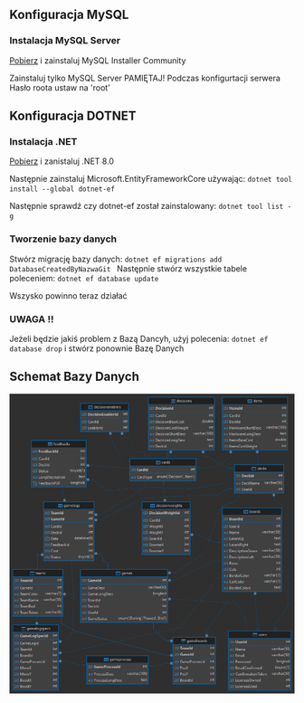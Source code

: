 ## Konfiguracja MySQL

### Instalacja MySQL Server

[Pobierz](https://dev.mysql.com/downloads/installer/) i zainstaluj MySQL Installer Community

Zainstaluj tylko MySQL Server 
PAMIĘTAJ! Podczas konfigurtacji serwera Hasło roota ustaw na 'root'


## Konfiguracja DOTNET

### Instalacja .NET

[Pobierz](https://dotnet.microsoft.com/en-us/download) i zanistaluj .NET 8.0 

Następnie zainstaluj Microsoft.EntityFrameworkCore używając:
    `dotnet tool install --global dotnet-ef `

Następnie sprawdź czy dotnet-ef został zainstalowany:
    `dotnet tool list -g `

### Tworzenie bazy danych

Stwórz migrację bazy danych:
    `dotnet ef migrations add DatabaseCreatedByNazwaGit `
Następnie stwórz wszystkie tabele poleceniem:
    `dotnet ef database update`

Wszysko powinno teraz działać

### UWAGA !! 

Jeżeli będzie jakiś problem z Bazą Dancyh, użyj polecenia:
    `dotnet ef database drop`
i stwórz ponownie Bazę Danych



## Schemat Bazy Danych

![Baza Danych](digitalwars.png)
